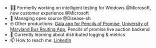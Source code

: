 - 👨‍💻 Formerlly working on intelligent testing for Windows @Microsoft, now customer experience @Microsoft
- 🐍 Managing open source @Disease-sh
- 🤓 Other productions: [Gala app for Pencils of Promise](live.pencilsofpromise.org/), [University of Maryland Bus Routing App](https://apps.apple.com/us/app/goumd/id1414933374), Pencils of promise live auction backend
- 🌱 Currently learning about distributed logging & metrics
- 📫 How to reach me: [LinkedIn](https://www.linkedin.com/in/ethanbwinters/)
